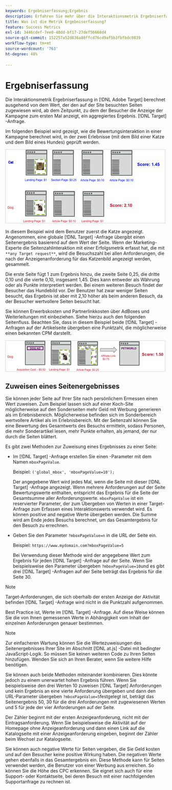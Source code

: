 ```yaml
---
keywords: Ergebniserfassung;Ergebnis
description: Erfahren Sie mehr über die Interaktionsmetrik Ergebniserfassung in Adobe [!DNL Target] berechnet ein aggregiertes Ergebnis basierend auf dem Wert, der den auf der Site besuchten Seiten zugewiesen ist.
title: Was ist die Metrik Ergebniserfassung?
feature: Success Metrics
exl-id: 3446cdef-7ee0-40dd-bf17-27def56668d4
source-git-commit: 152257a52d836a88ffcd76cd9af5b3fbfbdc0839
workflow-type: tm+mt
source-wordcount: '763'
ht-degree: 48%

---
```


# Ergebniserfassung

Die Interaktionsmetrik Ergebniserfassung in [!DNL Adobe Target] berechnet ausgehend von dem Wert, der den auf der Site besuchten Seiten zugewiesen wird, ab dem Zeitpunkt, zu dem der Besucher die Anzeige der Kampagne zum ersten Mal anzeigt, ein aggregiertes Ergebnis. [!DNL Target] -Anfrage.

Im folgenden Beispiel wird gezeigt, wie die Bewertungsinteraktion in einer Kampagne berechnet wird, in der zwei Erlebnisse (mit dem Bild einer Katze und dem Bild eines Hundes) geprüft werden.

![](assets/example_score.png)

In diesem Beispiel wird dem Benutzer zuerst die Katze angezeigt. Angenommen, eine globale [!DNL Target] -Anfrage übergibt einen Seitenergebnis basierend auf dem Wert der Seite. Wenn der Marketing-Experte die Seitenzahlinteraktion mit einer Erfolgsmetrik erfasst hat, die mit `**any Target request**`, wird die Besuchszahl bei allen Anforderungen, die nach der Anzeigenanforderung für das Katzenbild angezeigt werden, gesammelt.

Die erste Seite fügt 1 zum Ergebnis hinzu, die zweite Seite 0,25, die dritte 0,10 und die vierte 0,10, insgesamt 1,45. Dies kann entweder als Währung oder als Punkte interpretiert werden. Bei einem weiteren Besuch findet der Besucher das Hundebild vor. Der Benutzer hat zwar weniger Seiten besucht, das Ergebnis ist aber mit 2,10 höher als beim anderen Besuch, da der Besucher wertvollere Seiten besucht hat.

Sie können Erwerbskosten und Partnerlinkkosten über AdBoxes und Weiterleitungen mit einbeziehen. Siehe hierzu auch den folgenden Seitenfluss. Beachten Sie, dass in diesem Beispiel beide [!DNL Target] -Anfragen auf der Artikelseite übergeben eine Punktzahl, die möglicherweise einen bekannten CPM darstellt.

![](assets/example_score2.png)

## Zuweisen eines Seitenergebnisses

Sie können jeder Seite auf Ihrer Site nach persönlichem Ermessen einen Wert zuweisen. Zum Beispiel lassen sich auf einer Koch-Site möglicherweise auf den Sonderseiten mehr Geld mit Werbung generieren als im Erlebnisbereich. Möglicherweise befinden sich im Sonderbereich wertvollere Artikel als im Erlebnisbereich. Mit der Seitenzahl können Sie eine Bewertung des Gesamtwerts des Besuchs ermitteln, sodass Personen, die mehr Sonderartikel lesen, mehr Punkte erhalten, als jemand, der nur durch die Seiten blättert.

Es gibt zwei Methoden zur Zuweisung eines Ergebnisses zu einer Seite:

* Im [!DNL Target] -Anfrage erstellen Sie einen -Parameter mit dem Namen `mboxPageValue`.

   Beispiel: `('global_mbox', 'mboxPageValue=10');`

   Der angegebene Wert wird jedes Mal, wenn die Seite mit dieser [!DNL Target] -Anfrage angezeigt. Wenn mehrere Anforderungen auf der Seite Bewertungswerte enthalten, entspricht das Ergebnis für die Seite der Gesamtsumme aller Anforderungswerte. `mboxPageValue` ist ein reservierter Parameter, der zum Übergeben von Werten in einer Target-Anfrage zum Erfassen eines Interaktionswerts verwendet wird. Es können positive and negative Werte übergeben werden. Die Summe wird am Ende jedes Besuchs berechnet, um das Gesamtergebnis für den Besuch zu errechnen.

* Geben Sie den Parameter `?mboxPageValue=n` in die URL der Seite ein.

   Beispiel: `https://www.mydomain.com?mboxPageValue=5`

   Bei Verwendung dieser Methode wird der angegebene Wert zum Ergebnis für jeden [!DNL Target] -Anfrage auf der Seite. Wenn Sie beispielsweise den Parameter übergeben `?mboxPageValue=10`und es gibt drei [!DNL Target] -Anfragen auf der Seite beträgt das Ergebnis für die Seite 30.

>[!NOTE]
>
>Target-Anforderungen, die sich oberhalb der ersten Anzeige der Aktivität befinden [!DNL Target] -Anfrage wird nicht in die Punktzahl aufgenommen.

Best Practice ist, Werte im [!DNL Target] -Anfrage. Auf diese Weise können Sie die von Ihnen gemessenen Werte in Abhängigkeit vom Inhalt der einzelnen Anforderungen genauer bestimmen.

>[!NOTE]
>
>Zur einfacheren Wartung können Sie die Wertezuweisungen des Seitenergebnisses Ihrer Site im Abschnitt [!DNL at.js] -Datei mit bedingter JavaScript-Logik. So müssen Sie keinen weiteren Code zu Ihren Seiten hinzufügen. Wenden Sie sich an Ihren Berater, wenn Sie weitere Hilfe benötigen.

Sie können auch beide Methoden miteinander kombinieren. Dies könnte jedoch zu einem unerwartet hohen Ergebnis führen. Wenn Sie beispielsweise den drei Werten 10 zuweisen [!DNL Target] Anforderungen und kein Ergebnis an eine vierte Anforderung übergeben und dann den URL-Parameter übergeben `?mboxPageValue=5`festgelegt ist, beträgt das Seitenergebnis 50, 30 für die drei Anforderungen mit zugewiesenen Werten und 5 für jede der vier Anforderungen auf der Seite.

Der Zähler beginnt mit der ersten Anzeigeanforderung, nicht mit der Eintragsanforderung. Wenn Sie beispielsweise die Aktivität auf der Homepage ohne Anzeigeanforderung und dann einen Link auf die Katalogseite mit einer Anzeigeanforderung eingeben, beginnt der Zähler beim Wechsel zur Katalogseite.

Sie können auch negative Werte für Seiten vergeben, die Sie Geld kosten und auf den Besucher keine positive Wirkung haben. Die negativen Werte gehen ebenfalls in das Gesamtergebnis ein. Diese Methode kann für Seiten verwendet werden, die Benutzer von einer Werbung aus erreichen. So können Sie die Höhe des CPC erkennen. Sie eignet sich auch für eine Support- oder Kontaktseite, bei deren Besuch mit einer nachfolgenden Supportanfrage zu rechnen ist.
